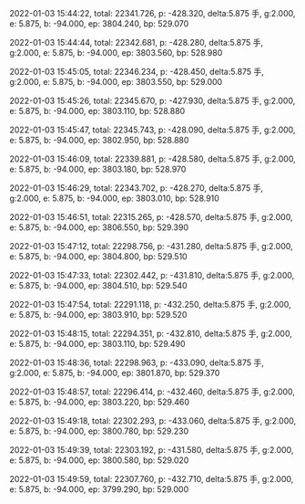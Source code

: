 2022-01-03 15:44:22, total: 22341.726, p: -428.320, delta:5.875 手, g:2.000, e: 5.875, b: -94.000, ep: 3804.240, bp: 529.070

2022-01-03 15:44:44, total: 22342.681, p: -428.280, delta:5.875 手, g:2.000, e: 5.875, b: -94.000, ep: 3803.560, bp: 528.980

2022-01-03 15:45:05, total: 22346.234, p: -428.450, delta:5.875 手, g:2.000, e: 5.875, b: -94.000, ep: 3803.550, bp: 529.000

2022-01-03 15:45:26, total: 22345.670, p: -427.930, delta:5.875 手, g:2.000, e: 5.875, b: -94.000, ep: 3803.110, bp: 528.880

2022-01-03 15:45:47, total: 22345.743, p: -428.090, delta:5.875 手, g:2.000, e: 5.875, b: -94.000, ep: 3802.950, bp: 528.880

2022-01-03 15:46:09, total: 22339.881, p: -428.580, delta:5.875 手, g:2.000, e: 5.875, b: -94.000, ep: 3803.180, bp: 528.970

2022-01-03 15:46:29, total: 22343.702, p: -428.270, delta:5.875 手, g:2.000, e: 5.875, b: -94.000, ep: 3803.010, bp: 528.910

2022-01-03 15:46:51, total: 22315.265, p: -428.570, delta:5.875 手, g:2.000, e: 5.875, b: -94.000, ep: 3806.550, bp: 529.390

2022-01-03 15:47:12, total: 22298.756, p: -431.280, delta:5.875 手, g:2.000, e: 5.875, b: -94.000, ep: 3804.800, bp: 529.510

2022-01-03 15:47:33, total: 22302.442, p: -431.810, delta:5.875 手, g:2.000, e: 5.875, b: -94.000, ep: 3804.510, bp: 529.540

2022-01-03 15:47:54, total: 22291.118, p: -432.250, delta:5.875 手, g:2.000, e: 5.875, b: -94.000, ep: 3803.910, bp: 529.520

2022-01-03 15:48:15, total: 22294.351, p: -432.810, delta:5.875 手, g:2.000, e: 5.875, b: -94.000, ep: 3803.110, bp: 529.490

2022-01-03 15:48:36, total: 22298.963, p: -433.090, delta:5.875 手, g:2.000, e: 5.875, b: -94.000, ep: 3801.870, bp: 529.370

2022-01-03 15:48:57, total: 22296.414, p: -432.460, delta:5.875 手, g:2.000, e: 5.875, b: -94.000, ep: 3803.220, bp: 529.460

2022-01-03 15:49:18, total: 22302.293, p: -433.060, delta:5.875 手, g:2.000, e: 5.875, b: -94.000, ep: 3800.780, bp: 529.230

2022-01-03 15:49:39, total: 22303.192, p: -431.580, delta:5.875 手, g:2.000, e: 5.875, b: -94.000, ep: 3800.580, bp: 529.020

2022-01-03 15:49:59, total: 22307.760, p: -432.710, delta:5.875 手, g:2.000, e: 5.875, b: -94.000, ep: 3799.290, bp: 529.000